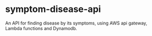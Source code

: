 # symptom-disease-api
An API for finding disease by its symptoms, using AWS api gateway, Lambda functions and Dynamodb.

